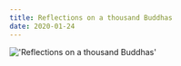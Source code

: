 ```yaml
---
title: Reflections on a thousand Buddhas
date: 2020-01-24
---
```


!['Reflections on a thousand Buddhas'](/58Reflections-on-a-thousand-Buddhas9.jpg)

